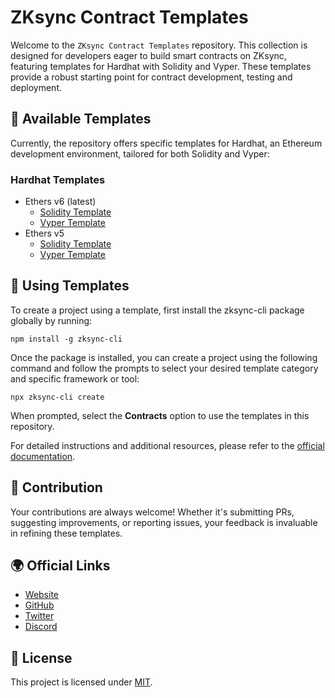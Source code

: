 # ZKsync Contract Templates

Welcome to the `ZKsync Contract Templates` repository. This collection is designed for developers eager to build smart contracts on ZKsync, featuring templates for Hardhat with Solidity and Vyper. These templates provide a robust starting point for contract development, testing and deployment.

## 📁 Available Templates

Currently, the repository offers specific templates for Hardhat, an Ethereum development environment, tailored for both Solidity and Vyper:

### Hardhat Templates

- Ethers v6 (latest)
  - [Solidity Template](./templates/hardhat/solidity/)
  - [Vyper Template](./templates/hardhat/vyper/)
- Ethers v5 
  - [Solidity Template](./templates/hardhat_ethers5/solidity/)
  - [Vyper Template](./templates/hardhat_ethers5/vyper/)

## 🚀 Using Templates

To create a project using a template, first install the zksync-cli package globally by running:

```
npm install -g zksync-cli
```
Once the package is installed, you can create a project using the following command and follow the prompts to select your desired template category and specific framework or tool:

```
npx zksync-cli create
```

When prompted, select the **Contracts** option to use the templates in this repository.

For detailed instructions and additional resources, please refer to the [official documentation](https://docs.zksync.io/build/zksync-cli).

## 🤝 Contribution

Your contributions are always welcome! Whether it's submitting PRs, suggesting improvements, or reporting issues, your feedback is invaluable in refining these templates.

## 🌍 Official Links

- [Website](https://zksync.io/)
- [GitHub](https://github.com/matter-labs)
- [Twitter](https://twitter.com/zksync)
- [Discord](https://join.zksync.dev/)

## 📜 License

This project is licensed under [MIT](./LICENSE-MIT).
